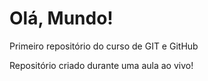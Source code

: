 # Olá, Mundo!
Primeiro repositório do curso de GIT e GitHub

Repositório criado durante uma aula ao vivo!
